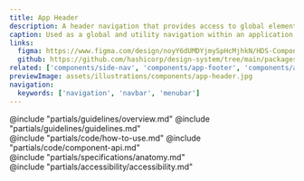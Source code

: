 ```yaml
---
title: App Header
description: A header navigation that provides access to global elements and application utilities.
caption: Used as a global and utility navigation within an application.
links:
  figma: https://www.figma.com/design/noyY6dUMDYjmySpHcMjhkN/HDS-Components?node-id=58460-1572
  github: https://github.com/hashicorp/design-system/tree/main/packages/components/src/components/hds/app-header
related: ['components/side-nav', 'components/app-footer', 'components/app-frame']
previewImage: assets/illustrations/components/app-header.jpg
navigation:
  keywords: ['navigation', 'navbar', 'menubar']
---
```


<section data-tab="Guidelines">
  @include "partials/guidelines/overview.md"
  @include "partials/guidelines/guidelines.md"
</section>

<section data-tab="Code">
  @include "partials/code/how-to-use.md"
  @include "partials/code/component-api.md"
</section>

<section data-tab="Specifications">
  @include "partials/specifications/anatomy.md"
</section>

<section data-tab="Accessibility">
  @include "partials/accessibility/accessibility.md"
</section>